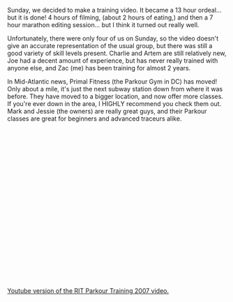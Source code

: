 Sunday, we decided to make a training video. It became a 13 hour ordeal... but it is done! 4 hours of filming, (about 2 hours of eating,) and then a 7 hour marathon editing session... but I think it turned out really well.

Unfortunately, there were only four of us on Sunday, so the video doesn't give an accurate representation of the usual group, but there was still a good variety of skill levels present. Charlie and Artem are still relatively new, Joe had a decent amount of experience, but has never really trained with anyone else, and Zac (me) has been training for almost 2 years.

In Mid-Atlantic news, Primal Fitness (the Parkour Gym in DC) has moved! Only about a mile, it's just the next subway station down from where it was before. They have moved to a bigger location, and now offer more classes. If you're ever down in the area, I HIGHLY recommend you check them out. Mark and Jessie (the owners) are really great guys, and their Parkour classes are great for beginners and advanced traceurs alike.

<object width="425" height="350"><param name="movie" value="http://www.youtube.com/v/CuFbF7rFWLs"><param name="wmode" value="transparent"><embed src="http://www.youtube.com/v/CuFbF7rFWLs" type="application/x-shockwave-flash" wmode="transparent" width="425" height="350"></object>

[Youtube version of the RIT Parkour Training 2007 video.](http://youtube.com/watch?v=CuFbF7rFWLs)
